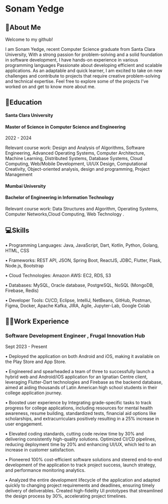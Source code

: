 # **Sonam Yedge**
## 💫**About Me**

Welcome to my github!

I am Sonam Yedge, recent Computer Science graduate from Santa Clara University, With a strong passion for problem-solving and a solid foundation in software development, I have hands-on experience in various programming languages
Passionate about developing efficient and scalable applications.
As an adaptable and quick learner, I am excited to take on new challenges and contribute to projects that require creative problem-solving and technical expertise.
Feel free to explore some of the projects I’ve worked on and get to know more about me.

##  **📖Education**

#### **Santa Clara University**
#### **Master of Science in Computer Science and Engineering**
2022 - 2024

Relevant course work: Design and Analysis of Algorithms, Software Engineering, Advanced Operating Systems, Computer Architecture, Machine Learning, Distributed Systems, 
Database 
Systems, Cloud Computing, Web/Mobile Development, UI/UX Design, Computational Creativity, Object-oriented analysis, design and programming, Project Management

#### **Mumbai University**
#### **Bachelor of Engineering in Information Technology**
  Relevant course work: Data Structures and Algorithm, Operating Systems, Computer Networks,Cloud Computing, Web Technology .

## 💻**Skills**

• Programming Languages: Java, JavaScript, Dart, Kotlin, Python, Golang, HTML, CSS

• Frameworks: REST API, JSON, Spring Boot, ReactJS, JDBC, Flutter, Flask, Node.js, Bootstrap

• Cloud Technologies: Amazon AWS: EC2, RDS, S3

• Databases: MySQL, Oracle database, PostgreSQL, NoSQL (MongoDB, Firebase, Redis)

• Developer Tools: CI/CD, Eclipse, IntelliJ, NetBeans, GitHub, Postman, Figma, Docker, Apache Kafka, JIRA, Agile, Jupyter-Lab, Google Colab

## 🧑‍💻**Work Experience**

### **Software Development Engineer , Frugal Innovation Hub**
  Sept 2023 - Present

• Deployed the application on both Android and iOS, making it available on the Play Store and App Store.

• Engineered and spearheaded a team of three to successfully launch a hybrid web and Android/iOS application for an Ignatian Centre client, leveraging Flutter-Dart technologies and 
  Firebase as the backend database, aimed at aiding thousands of Latin American high school students in their college application journey.
  
• Boosted user experience by Integrating grade-specific tasks to track progress for college applications, including resources for mental health awareness, resume building, standardized 
  tests, financial aid options like scholarships, and extracurriculars positively resulting in a 25% increase in user engagement.
  
• Elevated coding standards, cutting code review time by 30% and delivering consistently high-quality solutions. Optimized CI/CD pipelines, reducing deployment time by 20% and 
  enhancing UI/UX, which led to an increase in customer satisfaction.
  
• Pioneered 100% cost-efficient software solutions and steered end-to-end development of the application to track project success, launch strategy, and performance monitoring analytics.

• Analyzed the entire development lifecycle of the application and adapted quickly to changing project requirements and deadlines, ensuring timely delivery of deliverables. Created 
  high-fidelity UI prototypes that streamlined the design process by 30%, accelerating project timelines.


